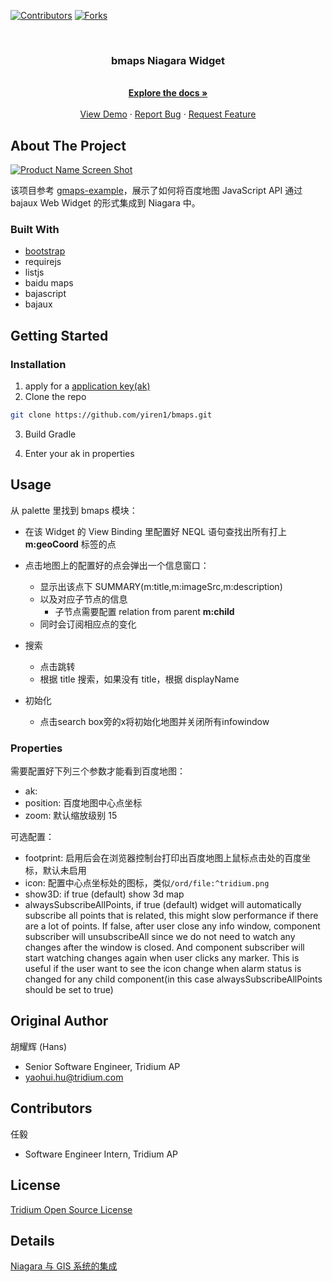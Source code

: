 [![Contributors][contributors-shield]][contributors-url]
[![Forks][forks-shield]][forks-url]

<!-- [![Stargazers][stars-shield]][stars-url]
[![Issues][issues-shield]][issues-url]
[![MIT License][license-shield]][license-url]
[![LinkedIn][linkedin-shield]][linkedin-url] -->

<!-- PROJECT LOGO -->
<br />
<p align="center">
  <!-- <a href="https://github.com/yiren1/bmaps">
    <img src="images/logo.png" alt="Logo" width="80" height="80">
  </a> -->

  <h3 align="center">bmaps Niagara Widget</h3>

  <p align="center">
    <br />
    <a href="https://github.com/yiren1/bmaps"><strong>Explore the docs »</strong></a>
    <br />
    <br />
    <a href="https://github.com/YIREN1/bmaps/about-the-project">View Demo</a>
    ·
    <a href="https://github.com/yiren1/bmaps/issues">Report Bug</a>
    ·
    <a href="https://github.com/yiren1/bmaps/issues">Request Feature</a>
  </p>
</p>

## About The Project

[![Product Name Screen Shot][product-screenshot]]()

该项目参考 [gmaps-example](https://github.com/tridium/gmaps-example)，展示了如何将百度地图 JavaScript API 通过 bajaux Web Widget 的形式集成到 Niagara 中。

### Built With

- [bootstrap](https://getbootstrap.com)
- requirejs
- listjs
- baidu maps
- bajascript
- bajaux

<!-- GETTING STARTED -->

## Getting Started

### Installation

1. apply for a [application key(ak)](http://lbsyun.baidu.com/apiconsole/key?application=key)
2. Clone the repo

```sh
git clone https://github.com/yiren1/bmaps.git
```

3. Build Gradle

4. Enter your ak in properties

## Usage

从 palette 里找到 bmaps 模块：

- 在该 Widget 的 View Binding 里配置好 NEQL 语句查找出所有打上 **m:geoCoord** 标签的点

- 点击地图上的配置好的点会弹出一个信息窗口：
  - 显示出该点下 SUMMARY(m:title,m:imageSrc,m:description)
  - 以及对应子节点的信息
    - 子节点需要配置 relation from parent **m:child**
  - 同时会订阅相应点的变化
- 搜索
  - 点击跳转
  - 根据 title 搜索，如果没有 title，根据 displayName
- 初始化
  - 点击search box旁的x将初始化地图并关闭所有infowindow

### Properties

需要配置好下列三个参数才能看到百度地图：

- ak:
- position: 百度地图中心点坐标
- zoom: 默认缩放级别 15

可选配置：

- footprint: 启用后会在浏览器控制台打印出百度地图上鼠标点击处的百度坐标，默认未启用
- icon: 配置中心点坐标处的图标，类似`/ord/file:^tridium.png`
- show3D: if true (default) show 3d map
- alwaysSubscribeAllPoints, if true (default) widget will automatically subscribe all points that is related,
  this might slow performance if there are a lot of points. If false, after user close any info window, component subscriber will unsubscribeAll since we do not need to watch any changes after the window is closed. And component subscriber will start watching changes again when user clicks any marker.
  This is useful if the user want to see the icon change when alarm status is changed for any child component(in this case alwaysSubscribeAllPoints should be set to true)

## Original Author

胡耀辉 (Hans)

- Senior Software Engineer, Tridium AP
- [yaohui.hu@tridium.com](mailto:yaohui.hu@tridium.com)

## Contributors

任毅

- Software Engineer Intern, Tridium AP

## License

[Tridium Open Source License](LICENSE)

## Details

[Niagara 与 GIS 系统的集成](Integrate-Niagara-with-GIS.pdf)

<!-- MARKDOWN LINKS & IMAGES -->
<!-- https://www.markdownguide.org/basic-syntax/#reference-style-links -->

[contributors-shield]: https://img.shields.io/github/contributors/yiren1/bmaps.svg?style=flat-square
[contributors-url]: https://github.com/yiren1/bmaps/graphs/contributors
[forks-shield]: https://img.shields.io/github/forks/yiren1/bmaps.svg?style=flat-square
[forks-url]: https://github.com/yiren1/bmaps/network/members

<!-- [stars-shield]:
[stars-url]:
[issues-shield]:
[issues-url]:
[license-shield]:
[license-url]:
[linkedin-url]:  -->

[product-screenshot]: images/demo.gif
